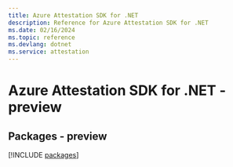 ```yaml
---
title: Azure Attestation SDK for .NET
description: Reference for Azure Attestation SDK for .NET
ms.date: 02/16/2024
ms.topic: reference
ms.devlang: dotnet
ms.service: attestation
---
```

# Azure Attestation SDK for .NET - preview
## Packages - preview
[!INCLUDE [packages](attestation-index.md)]